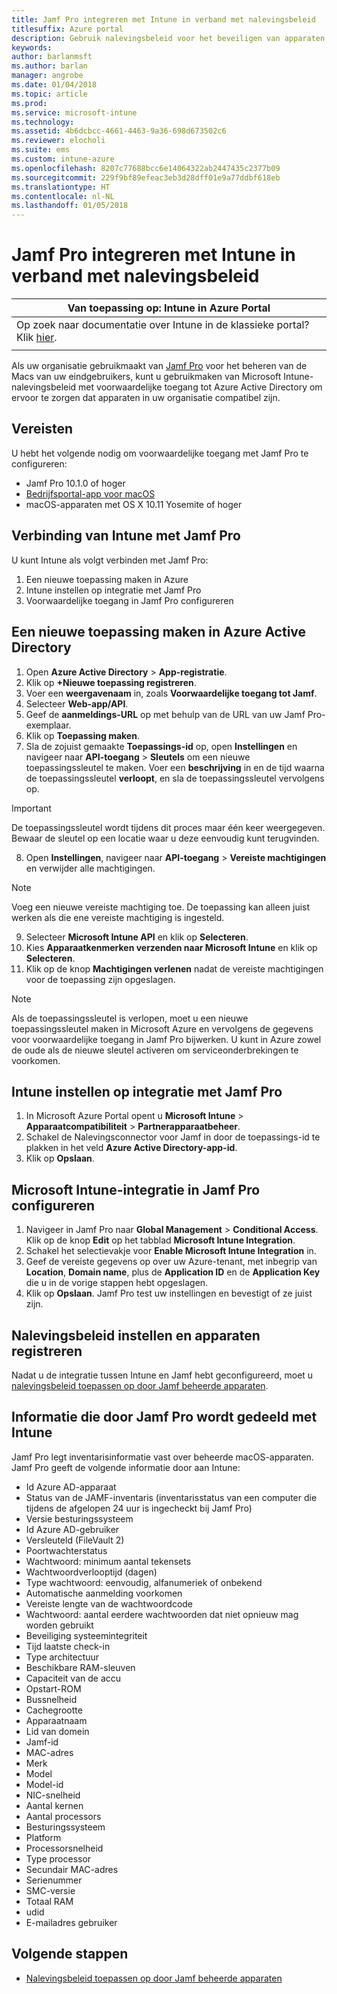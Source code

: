 ```yaml
---
title: Jamf Pro integreren met Intune in verband met nalevingsbeleid
titlesuffix: Azure portal
description: Gebruik nalevingsbeleid voor het beveiligen van apparaten die door Jamf worden beheerd.
keywords: 
author: barlanmsft
ms.author: barlan
manager: angrobe
ms.date: 01/04/2018
ms.topic: article
ms.prod: 
ms.service: microsoft-intune
ms.technology: 
ms.assetid: 4b6dcbcc-4661-4463-9a36-698d673502c6
ms.reviewer: elocholi
ms.suite: ems
ms.custom: intune-azure
ms.openlocfilehash: 8207c77688bcc6e14064322ab2447435c2377b09
ms.sourcegitcommit: 229f9bf89efeac3eb3d28dff01e9a77ddbf618eb
ms.translationtype: HT
ms.contentlocale: nl-NL
ms.lasthandoff: 01/05/2018
---
```

# <a name="integrate-jamf-pro-with-intune-for-compliance"></a>Jamf Pro integreren met Intune in verband met nalevingsbeleid

|Van toepassing op: Intune in Azure Portal |
|--|
|Op zoek naar documentatie over Intune in de klassieke portal? Klik [hier](/intune/introduction-intune?toc=/intune-classic/toc.json).|
| |

Als uw organisatie gebruikmaakt van [Jamf Pro](https://www.jamf.com) voor het beheren van de Macs van uw eindgebruikers, kunt u gebruikmaken van Microsoft Intune-nalevingsbeleid met voorwaardelijke toegang tot Azure Active Directory om ervoor te zorgen dat apparaten in uw organisatie compatibel zijn.

## <a name="prerequisites"></a>Vereisten

U hebt het volgende nodig om voorwaardelijke toegang met Jamf Pro te configureren:

- Jamf Pro 10.1.0 of hoger
- [Bedrijfsportal-app voor macOS ](https://aka.ms/macoscompanyportal)
- macOS-apparaten met OS X 10.11 Yosemite of hoger

## <a name="connecting-intune-to-jamf-pro"></a>Verbinding van Intune met Jamf Pro

U kunt Intune als volgt verbinden met Jamf Pro:

1. Een nieuwe toepassing maken in Azure
2. Intune instellen op integratie met Jamf Pro
3. Voorwaardelijke toegang in Jamf Pro configureren

## <a name="create-a-new-application-in-azure-active-directory"></a>Een nieuwe toepassing maken in Azure Active Directory

1. Open **Azure Active Directory** > **App-registratie**.
2. Klik op **+Nieuwe toepassing registreren**.
3. Voer een **weergavenaam** in, zoals **Voorwaardelijke toegang tot Jamf**.
4. Selecteer **Web-app/API**.
5. Geef de **aanmeldings-URL** op met behulp van de URL van uw Jamf Pro-exemplaar.
6. Klik op **Toepassing maken**.
7. Sla de zojuist gemaakte **Toepassings-id** op, open **Instellingen** en navigeer naar **API-toegang** > **Sleutels** om een nieuwe toepassingssleutel te maken. Voer een **beschrijving** in en de tijd waarna de toepassingssleutel **verloopt**, en sla de toepassingssleutel vervolgens op.

  > [!IMPORTANT]
  > De toepassingssleutel wordt tijdens dit proces maar één keer weergegeven. Bewaar de sleutel op een locatie waar u deze eenvoudig kunt terugvinden.

8. Open **Instellingen**, navigeer naar **API-toegang** > **Vereiste machtigingen** en verwijder alle machtigingen.

  > [!NOTE]
  > Voeg een nieuwe vereiste machtiging toe. De toepassing kan alleen juist werken als die ene vereiste machtiging is ingesteld.

9.  Selecteer **Microsoft Intune API** en klik op **Selecteren**.
10. Kies **Apparaatkenmerken verzenden naar Microsoft Intune** en klik op **Selecteren**.
11. Klik op de knop **Machtigingen verlenen** nadat de vereiste machtigingen voor de toepassing zijn opgeslagen.

  > [!NOTE]
  > Als de toepassingssleutel is verlopen, moet u een nieuwe toepassingssleutel maken in Microsoft Azure en vervolgens de gegevens voor voorwaardelijke toegang in Jamf Pro bijwerken. U kunt in Azure zowel de oude als de nieuwe sleutel activeren om serviceonderbrekingen te voorkomen.

## <a name="enable-intune-to-integrate-with-jamf-pro"></a>Intune instellen op integratie met Jamf Pro

1. In Microsoft Azure Portal opent u **Microsoft Intune** > **Apparaatcompatibiliteit** > **Partnerapparaatbeheer**.
2. Schakel de Nalevingsconnector voor Jamf in door de toepassings-id te plakken in het veld **Azure Active Directory-app-id**.
3. Klik op **Opslaan**.

## <a name="configure-microsoft-intune-integration-in-jamf-pro"></a>Microsoft Intune-integratie in Jamf Pro configureren

1. Navigeer in Jamf Pro naar **Global Management** > **Conditional Access**. Klik op de knop **Edit** op het tabblad **Microsoft Intune Integration**.
2. Schakel het selectievakje voor **Enable Microsoft Intune Integration** in.
3. Geef de vereiste gegevens op over uw Azure-tenant, met inbegrip van **Location**, **Domain name**, plus de **Application ID** en de **Application Key** die u in de vorige stappen hebt opgeslagen.
4. Klik op **Opslaan**. Jamf Pro test uw instellingen en bevestigt of ze juist zijn.

## <a name="set-up-compliance-policies-and-register-devices"></a>Nalevingsbeleid instellen en apparaten registreren

Nadat u de integratie tussen Intune en Jamf hebt geconfigureerd, moet u [nalevingsbeleid toepassen op door Jamf beheerde apparaten](conditional-access-assign-jamf.md).

## <a name="information-shared-from-jamf-pro-to-intune"></a>Informatie die door Jamf Pro wordt gedeeld met Intune

Jamf Pro legt inventarisinformatie vast over beheerde macOS-apparaten. Jamf Pro geeft de volgende informatie door aan Intune:

* Id Azure AD-apparaat
* Status van de JAMF-inventaris (inventarisstatus van een computer die tijdens de afgelopen 24 uur is ingecheckt bij Jamf Pro)
* Versie besturingssysteem
* Id Azure AD-gebruiker
* Versleuteld (FileVault 2)
* Poortwachterstatus
* Wachtwoord: minimum aantal tekensets
* Wachtwoordverlooptijd (dagen)
* Type wachtwoord: eenvoudig, alfanumeriek of onbekend
* Automatische aanmelding voorkomen
* Vereiste lengte van de wachtwoordcode
* Wachtwoord: aantal eerdere wachtwoorden dat niet opnieuw mag worden gebruikt
* Beveiliging systeemintegriteit
* Tijd laatste check-in
* Type architectuur
* Beschikbare RAM-sleuven
* Capaciteit van de accu
* Opstart-ROM
* Bussnelheid
* Cachegrootte
* Apparaatnaam
* Lid van domein
* Jamf-id
* MAC-adres
* Merk
* Model
* Model-id
* NIC-snelheid
* Aantal kernen
* Aantal processors
* Besturingssysteem
* Platform
* Processorsnelheid
* Type processor
* Secundair MAC-adres
* Serienummer
* SMC-versie
* Totaal RAM
* udid
* E-mailadres gebruiker

## <a name="next-steps"></a>Volgende stappen

- [Nalevingsbeleid toepassen op door Jamf beheerde apparaten](conditional-access-assign-jamf.md)
